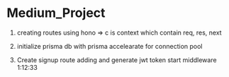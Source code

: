 # Medium_Project

1. creating routes using hono  => c is context which contain   req, res, next


2. initialize prisma db with prisma accelearate for connection pool


3. Create signup route adding and generate jwt token
    start middleware  1:12:33

